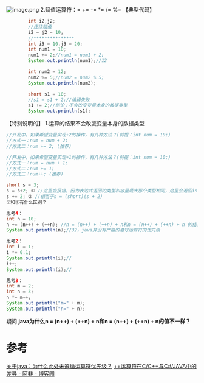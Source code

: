 ![image.png](https://cdn.nlark.com/yuque/0/2022/png/28932072/1655903088100-dd089721-887b-46e0-8ce3-92a3c743902e.png#averageHue=%23fbfaf8&clientId=u2cdcf7e3-4f06-4&from=paste&height=274&id=uba88b2c6&originHeight=274&originWidth=840&originalType=binary&ratio=1&rotation=0&showTitle=false&size=53152&status=done&style=none&taskId=ude996af4-6e6b-400c-879f-de7b6208bb3&title=&width=840)
2.赋值运算符：=  +=  -=  *=  /=  %= 
【典型代码】
```java
		int i2,j2;
		//连续赋值
		i2 = j2 = 10;
		//***************
		int i3 = 10,j3 = 20;
		int num1 = 10;
		num1 += 2;//num1 = num1 + 2;
		System.out.println(num1);//12

		int num2 = 12;
		num2 %= 5;//num2 = num2 % 5;
		System.out.println(num2);

		short s1 = 10;
		//s1 = s1 + 2;//编译失败
		s1 += 2;//结论：不会改变变量本身的数据类型
		System.out.println(s1);
```


【特别说明的】
1.运算的结果不会改变变量本身的数据类型
```java
//开发中，如果希望变量实现+2的操作，有几种方法？(前提：int num = 10;)
//方式一：num = num + 2;
//方式二：num += 2; (推荐)
```
```java
//开发中，如果希望变量实现+1的操作，有几种方法？(前提：int num = 10;)
//方式一：num = num + 1;
//方式二：num += 1; 
//方式三：num++; (推荐)
```

```java
short s = 3; 
s = s+2; ① //这里会报错，因为表达式返回的类型和容量最大那个类型相同，这里会返回int
s += 2; ② //相当于s = (short)(s + 2)
①和②有什么区别？

思考4：
int n = 10;
n += (n++) + (++n); //n = (n++) + (++n) + n和n = (n++) + (++n) + n 的结果时不同的
System.out.println(n);//32，java并没有严格的遵守运算符的优先级

思考2：
int i = 1;
i *= 0.1;
System.out.println(i);//
i++;
System.out.println(i);//

思考3：
int m = 2;
int n = 3;
n *= m++; 
System.out.println("m=" + m);
System.out.println("n=" + n);
```
疑问
**java为什么n = (n++) + (++n) + n和n = (n++) + (++n) + n的值不一样？**
# 参考
[关于java：为什么此处未遵循运算符优先级？](https://www.codenong.com/29162301/)
[++运算符在C/C++与C#/JAVA中的差异 - 阿非 - 博客园](https://www.cnblogs.com/Sandy945/archive/2011/06/06/2073613.html)
